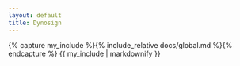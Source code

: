 ```yaml
---
layout: default
title: Dynosign
---
```

<div id='documentation_contents'>
{% capture my_include %}{% include_relative docs/global.md %}{% endcapture %}
{{ my_include | markdownify }}
</div>
